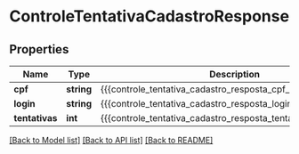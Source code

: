 # ControleTentativaCadastroResponse

## Properties
Name | Type | Description | Notes
------------ | ------------- | ------------- | -------------
**cpf** | **string** | {{{controle_tentativa_cadastro_resposta_cpf_descricao}}} | [optional] 
**login** | **string** | {{{controle_tentativa_cadastro_resposta_login_descricao}}} | [optional] 
**tentativas** | **int** | {{{controle_tentativa_cadastro_resposta_tentativas_descricao}}} | [optional] 

[[Back to Model list]](../README.md#documentation-for-models) [[Back to API list]](../README.md#documentation-for-api-endpoints) [[Back to README]](../README.md)


